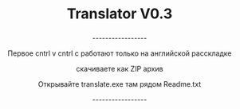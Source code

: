 <h1 align="center">Translator V0.3</a> 

<h3></h3>
<p align ="center">-----------------</p>
<p align ="center">Первое cntrl v cntrl c работают только на английской расскладке</p>
<p align ="center">скачиваете как ZIP архив</p>
<p align ="center">Открывайте translate.exe там рядом Readme.txt</p>
<p align ="center">-----------------</p>
